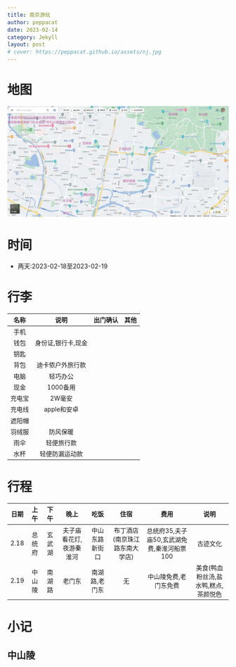 ```yaml
---
title: 南京游玩
author: peppacat
date: 2023-02-14
category: Jekyll
layout: post
# cover: https://peppacat.github.io/assets/nj.jpg
---
```

# 地图

<div align="center"><img src="/assets/nanjing/nj.jpg" width="1000px"></div>


# 时间
* 两天:2023-02-18至2023-02-19

# 行李

<div class="table-wrapper" markdown="block">

  |名称|说明|出门确认|其他|
  |:-:|:-:|:-:|:-:|
  |手机||||
  |钱包|身份证,银行卡,现金|||
  |钥匙||||
  |背包|迪卡侬户外旅行款|||
  |电脑|轻巧办公|||
  |现金|1000备用|||
  |充电宝|2W毫安|||
  |充电线|apple和安卓|||
  |遮阳帽||||
  |羽绒服|防风保暖|||
  |雨伞|轻便旅行款|||
  |水杯|轻便防漏运动款|||

  </div>

# 行程
<div class="table-wrapper" markdown="block">

  |日期|上午|下午|晚上|吃饭|住宿|费用|说明|
  |:-:|:-:|:-:|:-:|:-:|:-:|:-:|:-:|
  |2.18|总统府|玄武湖|夫子庙看花灯,夜游秦淮河|中山东路新街口|布丁酒店(南京珠江路东南大学店)|总统府35,夫子庙50,玄武湖免费,秦淮河船票100|古迹文化|
  |2.19|中山陵|南湖路|老门东|南湖路,老门东|无|中山陵免费,老门东免费|美食(鸭血粉丝汤,盐水鸭,糕点,茶颜悦色|

  </div>

# 小记
## 中山陵
<head>
	<style>
		#outer>div{
			width: 100px;
			height: 100px;
			float: left;
			border:5px solid blue;
			text-align: center;
			line-height: 100px;
			position: relative;
		}

		#outer>div:hover{
			border:5px solid red;
			z-index:999;
		}

		.middle{
			margin-left: -5px;
			margin-right: -5px;
		}
		.middle1{
			margin-top: -5px;
			margin-bottom: -5px;
		}
		
	</style>
</head>

<body>
	<div style="width:320px; height:320px;background-color:#eee" id="outer">
		<div>1</div>
		<div class="middle">2</div>
		<div>3</div>
		<div class="middle1">4</div>
		<div class="middle middle1">5</div>
		<div class="middle1">6</div>
		<div>7</div>
		<div class="middle">8</div>
		<div>9</div>
	</div>
</body>
